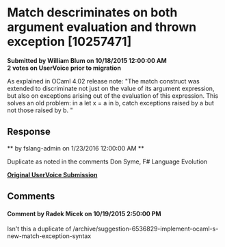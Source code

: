 # Match descriminates on both argument evaluation and thrown exception [10257471] #

**Submitted by William Blum on 10/18/2015 12:00:00 AM**  
**2 votes on UserVoice prior to migration**  

As explained in OCaml 4.02 release note: "The match construct was extended to discriminate not just on the value of its argument expression, but also on exceptions arising out of the evaluation of this expression. This solves an old problem: in a let x = a in b, catch exceptions raised by a but not those raised by b. "



## Response ##
** by fslang-admin on 1/23/2016 12:00:00 AM **

Duplicate as noted in the comments
Don Syme, F# Language Evolution


**[Original UserVoice Submission](https://fslang.uservoice.com/forums/245727-f-language/suggestions/10257471)**


## Comments ##


#### Comment by Radek Micek on 10/19/2015 2:50:00 PM ####
Isn't this a duplicate of /archive/suggestion-6536829-implement-ocaml-s-new-match-exception-syntax

